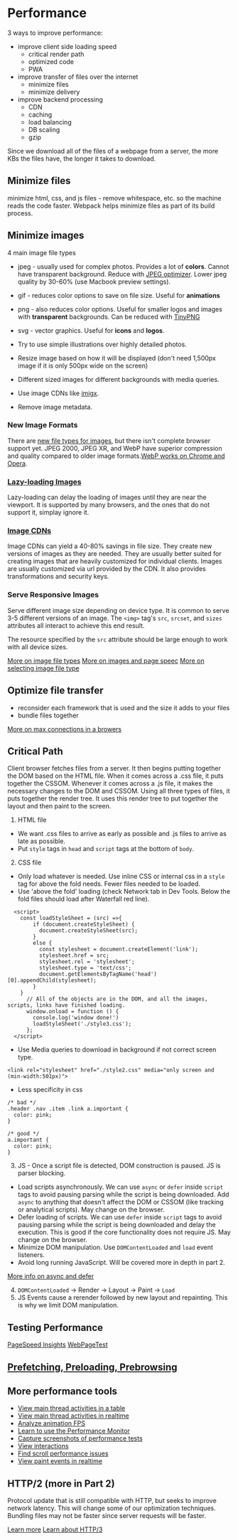 # Performance

3 ways to improve performance:
- improve client side loading speed
  - critical render path
  - optimized code
  - PWA
- improve transfer of files over the internet
  - minimize files
  - minimize delivery
- improve backend processing
  - CDN
  - caching
  - load balancing
  - DB scaling
  - gzip

Since we download all of the files of a webpage from a server, the more KBs the files have, the longer it takes to download.

## Minimize files

minimize html, css, and js files - remove whitespace, etc. so the machine reads the code faster. Webpack helps minimize files as part of its build process.

## Minimize images

4 main image file types
- jpeg - usually used for complex photos. Provides a lot of **colors**. Cannot have transparent background. Reduce with [JPEG optimizer](http://www.jpeg-optimizer.com/). Lower jpeg quality by 30-60% (use Macbook preview settings).
- gif - reduces color options to save on file size. Useful for **animations**
- png - also reduces color options. Useful for smaller logos and images with **transparent** backgrounds. Can be reduced with [TinyPNG](https://tinypng.com/)
- svg - vector graphics. Useful for **icons** and **logos**.

- Try to use simple illustrations over highly detailed photos.
- Resize image based on how it will be displayed (don't need 1,500px image if it is only 500px wide on the screen)
- Different sized images for different backgrounds with media queries.
- Use image CDNs like [imigx](https://www.imgix.com/).
- Remove image metadata.

### New Image Formats

There are [new file types for images](https://web.dev/uses-webp-images/?utm_source=lighthouse&utm_medium=unknown), but there isn't complete browser support yet. JPEG 2000, JPEG XR, and WebP have superior compression and quality compared to older image formats.[WebP works on Chrome and Opera](https://caniuse.com/webp).

### [Lazy-loading Images](https://web.dev/browser-level-image-lazy-loading/)

Lazy-loading can delay the loading of images until they are near the viewport. It is supported by many browsers, and the ones that do not support it, simplay ignore it.

### [Image CDNs](https://web.dev/image-cdns/)

Image CDNs can yield a 40-80% savings in file size. They create new versions of images as they are needed. They are usually better suited for creating images that are heavily customized for individual clients. Images are usually customized via url provided by the CDN. It also provides transformations and security keys.

### Serve Responsive Images

Serve different image size depending on device type. It is common to serve 3-5 different versions of an image. The `<img>` tag's `src`, `srcset`, and `sizes` attributes all interact to achieve this end result. 

The resource specified by the `src` attribute should be large enough to work with all device sizes.

[More on image file types](https://99designs.com/blog/tips/image-file-types/)
[More on images and page speec](https://pageweight.imgix.com/)
[More on selecting image file type](https://www.sitepoint.com/gif-png-jpg-which-one-to-use/)

## Optimize file transfer

- reconsider each framework that is used and the size it adds to your files
- bundle files together

[More on max connections in a browers](https://stackoverflow.com/questions/985431/max-parallel-http-connections-in-a-browser)

## Critical Path

Client browser fetches files from a server. It then begins putting together the DOM based on the HTML file. When it comes across a .css file, it puts together the CSSOM. Whenever it comes across a .js file, it makes the necessary changes to the DOM and CSSOM. Using all three types of files, it puts together the render tree. It uses this render tree to put together the layout and then paint to the screen.

1. HTML file
  - We want .css files to arrive as early as possible and .js files to arrive as late as possible.
  - Put `style` tags in `head` and `script` tags at the bottom of `body`.
2. CSS file
  - Only load whatever is needed. Use inline CSS or internal css in a `style` tag for above the fold needs. Fewer files needed to be loaded.
  - Use 'above the fold' loading (check Network tab in Dev Tools. Below the fold files should load after Waterfall red line).
```
  <script>
    const loadStyleSheet = (src) =>{
        if (document.createStyleSheet) {
          document.createStyleSheet(src);
        }
        else {
          const stylesheet = document.createElement('link');
          stylesheet.href = src;
          stylesheet.rel = 'stylesheet';
          stylesheet.type = 'text/css';
          document.getElementsByTagName('head')[0].appendChild(stylesheet);
        }
    }
      // All of the objects are in the DOM, and all the images, scripts, links have finished loading.
      window.onload = function () {
        console.log('window done!')
        loadStyleSheet('./style3.css');
      };
  </script>
```
  - Use Media queries to download in background if not correct screen type.
```
<link rel="stylesheet" href="./style2.css" media="only screen and (min-width:501px)">
```
  - Less specificity in css
```
/* bad */
.header .nav .item .link a.important {
  color: pink;
}

/* good */
a.important {
  color: pink;
}
```
3. JS - Once a script file is detected, DOM construction is paused. JS is parser blocking.
  - Load scripts asynchronously. We can use `async` or `defer` inside `script` tags to avoid pausing parsing while the script is being downloaded. Add `async` to anything that doesn't affect the DOM or CSSOM (like tracking or analytical scripts). May change on the browser.
  - Defer loading of scripts. We can use `defer` inside `script` tags to avoid pausing parsing while the script is being downloaded and delay the execution. This is good if the core functionality does not require JS. May change on the browser.
  - Minimize DOM manipulation. Use `DOMContentLoaded` and `load` event listeners.
  - Avoid long running JavaScript. Will be covered more in depth in part 2.

[More info on async and defer](https://stackoverflow.com/questions/10808109/script-tag-async-defer)

4. `DOMContentLoaded` -> Render -> Layout -> Paint -> `Load`
5. JS Events cause a rerender followed by new layout and repainting. This is why we limit DOM manipulation.

## Testing Performance

[PageSpeed Insights](https://developers.google.com/speed/pagespeed/insights/)
[WebPageTest](https://www.webpagetest.org/)

## [Prefetching, Preloading, Prebrowsing](https://css-tricks.com/prefetching-preloading-prebrowsing/)

## More performance tools

- [View main thread activities in a table](https://developers.google.com/web/tools/chrome-devtools/evaluate-performance/reference#activities)
- [View main thread activities in realtime](https://developers.google.com/web/tools/chrome-devtools/evaluate-performance/reference#main)
- [Analyze animation FPS](https://developers.google.com/web/tools/chrome-devtools/evaluate-performance/reference#fps)
- [Learn to use the Performance Monitor](https://developers.google.com/web/updates/2017/11/devtools-release-notes#perf-monitor)
- [Capture screenshots of performance tests](https://developers.google.com/web/tools/chrome-devtools/evaluate-performance/reference#screenshots)
- [View interactions](https://developers.google.com/web/tools/chrome-devtools/evaluate-performance/reference#interactions)
- [Find scroll performance issues](https://developers.google.com/web/tools/chrome-devtools/evaluate-performance/reference#scrolling-performance-issues)
- [View paint events in realtime](https://developers.google.com/web/tools/chrome-devtools/evaluate-performance/reference#paint-flashing)

## HTTP/2 (more in Part 2)

Protocol update that is still compatible with HTTP, but seeks to improve network latency. This will change some of our optimization techniques. Bundling files may not be faster since server requests will be faster.

[Learn more](https://developers.google.com/web/fundamentals/performance/http2/)
[Learn about HTTP/3](https://blog.cloudflare.com/http3-the-past-present-and-future/)